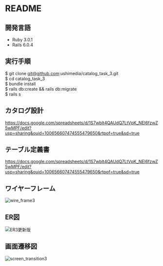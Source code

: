 # README

## 開発言語
 * Ruby 3.0.1
 * Rails 6.0.4

## 実行手順
 $ git clone git@github.com:ushimedia/catalog_task_3.git  
 $ cd catalog_task_3  
 $ bundle install  
 $ rails db:create && rails db:migrate  
 $ rails s  

## カタログ設計
https://docs.google.com/spreadsheets/d/1S7wblt4QAUdQ7LtVpK_NEl6fzwZ5wMPF/edit?usp=sharing&ouid=100656607474555479650&rtpof=true&sd=true

## テーブル定義書
https://docs.google.com/spreadsheets/d/1S7wblt4QAUdQ7LtVpK_NEl6fzwZ5wMPF/edit?usp=sharing&ouid=100656607474555479650&rtpof=true&sd=true

## ワイヤーフレーム
![wire_frame3](https://user-images.githubusercontent.com/103015276/174574864-4d6ce760-0d84-4b6d-8d4b-340fe1566111.png)

## ER図
![ER3更新版](https://user-images.githubusercontent.com/103015276/176646436-e478f5ca-c8f6-41f1-a6bc-1c4d6ff3d6ab.png)


## 画面遷移図
![screen_transition3](https://user-images.githubusercontent.com/103015276/174574873-dbd5b83a-a2c3-4955-b64a-fecea9c484a9.png)